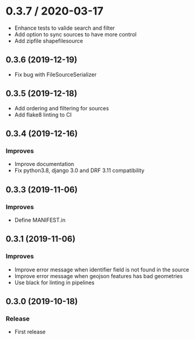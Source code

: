 
0.3.7 / 2020-03-17
==================

  * Enhance tests to valide search and filter
  * Add option to sync sources to have more control
  * Add zipfile shapefilesource

0.3.6       (2019-12-19)
------------------------

* Fix bug with FileSourceSerializer

0.3.5       (2019-12-18)
------------------------

* Add ordering and filtering for sources
* Add flake8 linting to CI

0.3.4      (2019-12-16)
-----------------------

### Improves

* Improve documentation
* Fix python3.8, django 3.0 and DRF 3.11 compatibility

0.3.3      (2019-11-06)
-----------------------

### Improves

* Define MANIFEST.in

0.3.1      (2019-11-06)
-----------------------

### Improves

* Improve error message when identifier field is not found in the source
* Improve error message when geojson features has bad geometries
* Use black for linting in pipelines

0.3.0      (2019-10-18)
-----------------------

### Release

* First release
